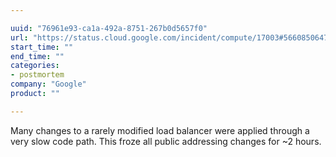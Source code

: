 ```yaml
---

uuid: "76961e93-ca1a-492a-8751-267b0d5657f0"
url: "https://status.cloud.google.com/incident/compute/17003#5660850647990272"
start_time: ""
end_time: ""
categories:
- postmortem
company: "Google"
product: ""

---
```


Many changes to a rarely modified load balancer were applied through a very slow code path. This froze all public addressing changes for ~2 hours.
